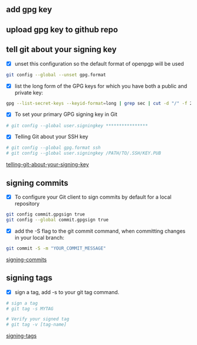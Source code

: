 ## add gpg key

## upload gpg key to github repo


## tell git about your signing key

- [x] unset this configuration so the default format of openpgp will be used
```bash
git config --global --unset gpg.format
```


- [x]  list the long form of the GPG keys for which you have both a public and private key:
```bash
gpg --list-secret-keys --keyid-format=long | grep sec | cut -d "/" -f 2 | sed -E "s/ +.*//g"
```

- [x] To set your primary GPG signing key in Git
```bash
# git config --global user.signingkey ****************
```


- [x] Telling Git about your SSH key
```bash
# git config --global gpg.format ssh
# git config --global user.signingkey /PATH/TO/.SSH/KEY.PUB
```

[telling-git-about-your-signing-key](https://docs.github.com/en/authentication/managing-commit-signature-verification/telling-git-about-your-signing-key)


## signing commits
- [x] To configure your Git client to sign commits by default for a local repository

```bash
git config commit.gpgsign true
git config --global commit.gpgsign true
```

- [x] add the -S flag to the git commit command, when committing changes in your local branch:

```bash
git commit -S -m "YOUR_COMMIT_MESSAGE"
```


[signing-commits](https://docs.github.com/en/authentication/managing-commit-signature-verification/signing-commits)



## signing tags
- [x] sign a tag, add -s to your git tag command.
```bash
# sign a tag
# git tag -s MYTAG

# Verify your signed tag
# git tag -v [tag-name]

```

[signing-tags](https://docs.github.com/en/authentication/managing-commit-signature-verification/signing-tags)